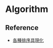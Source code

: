 Algorithm
=========

Reference
---------

- [各種排序具現化](https://plus.google.com/115888794829282114753/posts/AKZXMCWAmNY)
